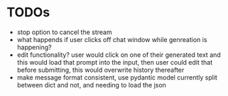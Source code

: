 # TODOs

- stop option to cancel the stream
- what happends if user clicks off chat window while genreation is happening?
- edit functionality? user would click on one of their generated text and this would load that prompt into the input, then user could edit that before submitting, this would overwrite history thereafter
- make message format consistent, use pydantic model currently split between dict and not, and needing to load the json

